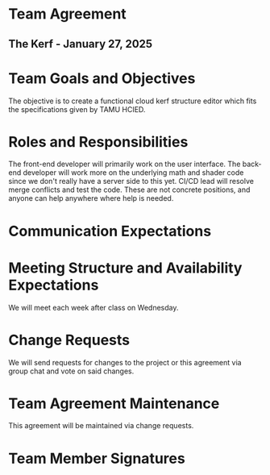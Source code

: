 # Team Agreement

## The Kerf \- January 27, 2025

# Team Goals and Objectives
The objective is to create a functional cloud 
kerf structure editor which fits the 
specifications given by TAMU HCIED.

# Roles and Responsibilities
The front-end developer will primarily work on the user interface.
The back-end developer will work more on the underlying math and 
shader code since we don't really have a server side to this yet.
CI/CD lead will resolve merge conflicts and test the code.
These are not concrete positions, and anyone can help anywhere where 
help is needed.

# Communication Expectations

# Meeting Structure and Availability Expectations
We will meet each week after class on Wednesday.

# Change Requests
We will send requests for changes to the project or this
agreement via group chat and vote on said changes.

# Team Agreement Maintenance
This agreement will be maintained via change requests.

# Team Member Signatures

